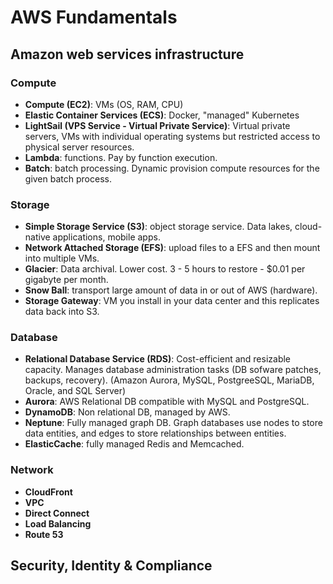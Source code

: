 # AWS Fundamentals

## Amazon web services infrastructure

### Compute

- **Compute (EC2)**: VMs (OS, RAM, CPU)
- **Elastic Container Services (ECS)**: Docker, "managed" Kubernetes
- **LightSail (VPS Service - Virtual Private Service)**: Virtual private servers, VMs with individual operating systems but restricted access to physical server resources.
- **Lambda**: functions. Pay by function execution.
- **Batch**: batch processing. Dynamic provision compute resources for the given batch process.

### Storage

- **Simple Storage Service (S3)**: object storage service. Data lakes, cloud-native applications, mobile apps.
- **Network Attached Storage (EFS)**: upload files to a EFS and then mount into multiple VMs.
- **Glacier**: Data archival. Lower cost. 3 - 5 hours to restore - $0.01 per gigabyte per month.
- **Snow Ball**: transport large amount of data in or out of AWS (hardware).
- **Storage Gateway**: VM you install in your data center and this replicates data back into S3.

### Database

- **Relational Database Service (RDS)**: Cost-efficient and resizable capacity. Manages database administration tasks (DB sofware patches, backups, recovery). (Amazon Aurora, MySQL, PostgreeSQL, MariaDB, Oracle, and SQL Server)
- **Aurora**: AWS Relational DB compatible with MySQL and PostgreSQL.
- **DynamoDB**: Non relational DB, managed by AWS.
- **Neptune**: Fully managed graph DB. Graph databases use nodes to store data entities, and edges to store relationships between entities.
- **ElasticCache**: fully managed Redis and Memcached.

### Network

- **CloudFront**
- **VPC**
- **Direct Connect**
- **Load Balancing**
- **Route 53**

## Security, Identity & Compliance
